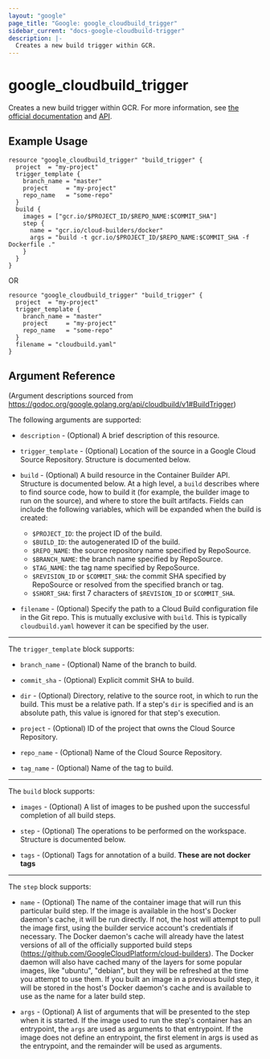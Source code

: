 ```yaml
---
layout: "google"
page_title: "Google: google_cloudbuild_trigger"
sidebar_current: "docs-google-cloudbuild-trigger"
description: |-
  Creates a new build trigger within GCR.
---
```


# google\_cloudbuild\_trigger

Creates a new build trigger within GCR. For more information, see
[the official documentation](https://cloud.google.com/container-builder/docs/running-builds/automate-builds)
and
[API](https://godoc.org/google.golang.org/api/cloudbuild/v1#BuildTrigger).

## Example Usage

```hcl
resource "google_cloudbuild_trigger" "build_trigger" {
  project  = "my-project"
  trigger_template {
    branch_name = "master"
    project     = "my-project"
    repo_name   = "some-repo"
  }
  build {
    images = ["gcr.io/$PROJECT_ID/$REPO_NAME:$COMMIT_SHA"]
    step {
      name = "gcr.io/cloud-builders/docker"
      args = "build -t gcr.io/$PROJECT_ID/$REPO_NAME:$COMMIT_SHA -f Dockerfile ."
    }
  }
}
```

OR

```hcl
resource "google_cloudbuild_trigger" "build_trigger" {
  project  = "my-project"
  trigger_template {
    branch_name = "master"
    project     = "my-project"
    repo_name   = "some-repo"
  }
  filename = "cloudbuild.yaml"
}
```


## Argument Reference

(Argument descriptions sourced from https://godoc.org/google.golang.org/api/cloudbuild/v1#BuildTrigger)

The following arguments are supported:

* `description` - (Optional) A brief description of this resource.

* `trigger_template` - (Optional) Location of the source in a Google
Cloud Source Repository. Structure is documented below.

* `build` - (Optional) A build resource in the Container Builder API.
Structure is documented below. At a high
level, a `build` describes where to find source code, how to build it (for
example, the builder image to run on the source), and where to store
the built artifacts. Fields can include the following variables, which
will be expanded when the build is created:
  * `$PROJECT_ID`: the project ID of the build.
  * `$BUILD_ID`: the autogenerated ID of the build.
  * `$REPO_NAME`: the source repository name specified by RepoSource.
  * `$BRANCH_NAME`: the branch name specified by RepoSource.
  * `$TAG_NAME`: the tag name specified by RepoSource.
  * `$REVISION_ID` or `$COMMIT_SHA`: the commit SHA specified by RepoSource
    or resolved from the specified branch or tag.
  * `$SHORT_SHA`: first 7 characters of `$REVISION_ID` or `$COMMIT_SHA`.

* `filename` - (Optional) Specify the path to a Cloud Build configuration file
in the Git repo. This is mutually exclusive with `build`. This is typically
`cloudbuild.yaml` however it can be specified by the user.

---

The `trigger_template` block supports:

* `branch_name` - (Optional) Name of the branch to build.

* `commit_sha` - (Optional) Explicit commit SHA to build.

* `dir` - (Optional) Directory, relative to the source root, in which to run
the build. This must be a relative path. If a step's `dir` is specified and
is an absolute path, this value is ignored for that step's execution.

* `project` - (Optional) ID of the project that owns the Cloud Source Repository.

* `repo_name` - (Optional) Name of the Cloud Source Repository.

* `tag_name` - (Optional) Name of the tag to build.


---

The `build` block supports:

* `images` - (Optional) A list of images to be pushed upon the successful
completion of all build steps.

* `step` - (Optional) The operations to be performed on the workspace.
Structure is documented below.

* `tags` - (Optional) Tags for annotation of a build. **These are not docker tags**

---

The `step` block supports:

* `name` - (Optional) The name of the container image that will run this
particular build step. If the image is available in the host's Docker
daemon's cache, it will be run directly. If not, the host will attempt to
pull the image first, using the builder service account's credentials if
necessary. The Docker daemon's cache will already have the latest versions
of all of the officially supported build steps
(https://github.com/GoogleCloudPlatform/cloud-builders).
The Docker daemon will also have cached many of the layers for some popular
images, like "ubuntu", "debian", but they will be refreshed at the time you
attempt to use them. If you built an image in a previous build step, it will
be stored in the host's Docker daemon's cache and is available to use as
the name for a later build step.

* `args` - (Optional) A list of arguments that will be presented to the step
when it is started. If the image used to run the step's container has an
entrypoint, the `args` are used as arguments to that entrypoint. If the image
does not define an entrypoint, the first element in args is used as the
entrypoint, and the remainder will be used as arguments.
